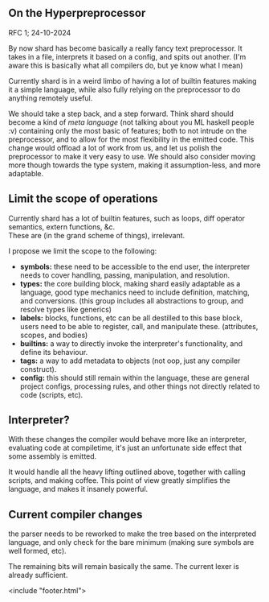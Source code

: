 <link href="/style/style.css" rel="stylesheet"/>
<include "header.html">

## On the Hyperpreprocessor

RFC 1; 24-10-2024  

By now shard has become basically a really fancy text preprocessor.
It takes in a file, interprets it based on a config, and spits out another.
(I'm aware this is basically what all compilers do, but ye know what I mean)  

Currently shard is in a weird limbo of having a lot of builtin features making it a simple language,
while also fully relying on the preprocessor to do anything remotely useful.  

We should take a step back, and a step forward. Think shard should become a kind of *meta language*
(not talking about you ML haskell people :v) containing only the most basic of features; 
both to not intrude on the preprocessor, and to allow for the most flexibility in the emitted code.
This change would offload a lot of work from us, and let us polish the preprocessor to make it very easy to use.
We should also consider moving more though towards the type system, making it assumption-less, and more adaptable.  


## Limit the scope of operations

Currently shard has a lot of builtin features, such as loops, 
diff operator semantics, extern functions, &c.  
These are (in the grand scheme of things), irrelevant.

I propose we limit the scope to the following:
- **symbols:** these need to be accessible to the end user,
    the interpreter needs to cover handling, passing, manipulation, and resolution.
- **types:** the core building block, making shard easily adaptable as a language,
    good type mechanics need to include definition, matching, and conversions.
    (this group includes all abstractions to group, and resolve types like generics)
- **labels:** blocks, functions, etc can be all destilled to this base block,
    users need to be able to register, call, and manipulate these. (attributes, scopes, and bodies)
- **builtins:** a way to directly invoke the interpreter's functionality, and define its behaviour.
- **tags:** a way to add metadata to objects (not oop, just any compiler construct).
- **config:** this should still remain within the language, these are general project configs,
    processing rules, and other things not directly related to code (scripts, etc).


## Interpreter?

With these changes the compiler would behave more like an interpreter,
evaluating code at compiletime, it's just an unfortunate side effect that some assembly is emitted.  

It would handle all the heavy lifting outlined above, together with calling scripts, and making coffee.
This point of view greatly simplifies the language, and makes it insanely powerful.


## Current compiler changes

the parser needs to be reworked to make the tree based on the interpreted language,
and only check for the bare minimum (making sure symbols are well formed, etc).

The remaining bits will remain basically the same. The current lexer is already sufficient.

<include "footer.html">
